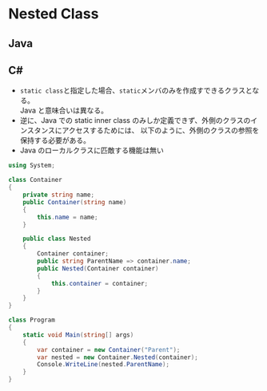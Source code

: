# Nested Class

## Java

## C#
- `static class`と指定した場合、`static`メンバのみを作成すできるクラスとなる。  
  Java と意味合いは異なる。  
- 逆に、Java での static inner class のみしか定義できず、外側のクラスのインスタンスにアクセスするためには、
  以下のように、外側のクラスの参照を保持する必要がある。  
- Java のローカルクラスに匹敵する機能は無い
```C#
using System;

class Container
{
    private string name;
    public Container(string name)
    {
        this.name = name;
    }

    public class Nested
    {
        Container container;
        public string ParentName => container.name;
        public Nested(Container container)
        {
            this.container = container;
        }
    }
}

class Program
{
    static void Main(string[] args)
    {
        var container = new Container("Parent");
        var nested = new Container.Nested(container);
        Console.WriteLine(nested.ParentName);
    }
}

```
